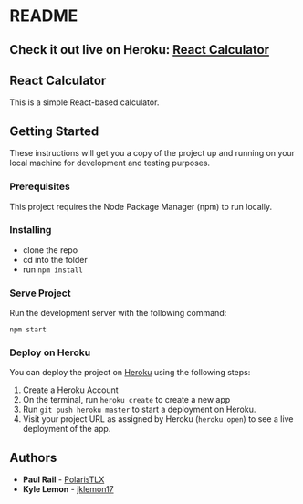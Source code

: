# README

## Check it out live on Heroku: [React Calculator](https://evening-depths-82426.herokuapp.com/)

## React Calculator
This is a simple React-based calculator.

## Getting Started

These instructions will get you a copy of the project up and running on your local machine for development and testing purposes.

### Prerequisites

This project requires the Node Package Manager (npm) to run locally.

### Installing

* clone the repo
* cd into the folder
* run `npm install`

### Serve Project

Run the development server with the following command:

```
npm start
```

### Deploy on Heroku

You can deploy the project on [Heroku](https://www.heroku.com/) using the following steps:

1. Create a Heroku Account
2. On the terminal, run `heroku create` to create a new app
3. Run `git push heroku master` to start a deployment on Heroku.
4. Visit your project URL as assigned by Heroku (`heroku open`) to see a live deployment of the app.


## Authors

* **Paul Rail** - [PolarisTLX](https://github.com/PolarisTLX)
* **Kyle Lemon** - [jklemon17](https://github.com/jklemon17)

